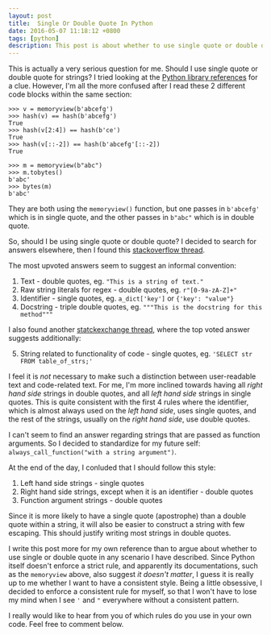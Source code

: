```yaml
---
layout: post
title:  Single Or Double Quote In Python
date: 2016-05-07 11:18:12 +0800
tags: [python] 
description: This post is about whether to use single quote or double quote for string in Python.
---
```


This is actually a very serious question for me. Should I use single quote or double quote for strings? I tried looking at the [Python library references](https://docs.python.org/3/library/index.html) for a clue. However, I'm all the more confused after I read these 2 different code blocks within the same section:

```
>>> v = memoryview(b'abcefg')
>>> hash(v) == hash(b'abcefg')
True
>>> hash(v[2:4]) == hash(b'ce')
True
>>> hash(v[::-2]) == hash(b'abcefg'[::-2])
True
```

```
>>> m = memoryview(b"abc")
>>> m.tobytes()
b'abc'
>>> bytes(m)
b'abc'
```

They are both using the `memoryview()` function, but one passes in `b'abcefg'` which is in single quote, and the other passes in `b"abc"` which is in double quote.

So, should I be using single quote or double quote? I decided to search for answers elsewhere, then I found this [stackoverflow thread](http://stackoverflow.com/questions/56011/single-quotes-vs-double-quotes-in-python).

The most upvoted answers seem to suggest an informal convention:

1. Text - double quotes, eg. `"This is a string of text."`
2. Raw string literals for regex - double quotes, eg. `r"[0-9a-zA-Z]+"`
3. Identifier - single quotes, eg. `a_dict['key']` or `{'key': "value"}`
4. Docstring - triple double quotes, eg. `"""This is the docstring for this method"""`

I also found another [statckexchange thread](http://programmers.stackexchange.com/questions/155176/single-quotes-vs-double-quotes), where the top voted answer suggests additionally:

5. String related to functionality of code - single quotes, eg. `'SELECT str FROM table_of_strs;'`

I feel it is *not* necessary to make such a distinction between user-readable text and code-related text. For me, I'm more inclined towards having all *right hand side* strings in double quotes, and all *left hand side* strings in single quotes. This is quite consistent with the first 4 rules where the identifier, which is almost always used on the *left hand side*, uses single quotes, and the rest of the strings, usually on the *right hand side*, use double quotes.

I can't seem to find an answer regarding strings that are passed as function arguments. So I decided to standardize for my future self: `always_call_function("with a string argument")`.

At the end of the day, I conluded that I should follow this style:

1. Left hand side strings - single quotes
2. Right hand side strings, except when it is an identifier - double quotes
3. Function argument strings - double quotes

Since it is more likely to have a single quote (apostrophe) than a double quote within a string, it will also be easier to construct a string with few escaping. This should justify writing most strings in double quotes.

I write this post more for my own reference than to argue about whether to use single or double quote in any scenario I have described. Since Python itself doesn't enforce a strict rule, and apparently its documentations, such as the `memoryview` above, also suggest *it doesn't matter*, I guess it is really up to me whether I want to have a consistent style. Being a little obsessive, I decided to enforce a consistent rule for myself, so that I won't have to lose my mind when I see `'` and `"` everywhere without a consistent pattern.

I really would like to hear from you of which rules do you use in your own code. Feel free to comment below.

